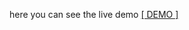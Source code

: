 here you can see the live demo 
<a href="https://mehrdad-mh.github.io/bookmarkApp-localstorage/">  [ DEMO ]  </a>
